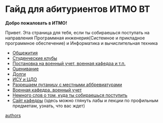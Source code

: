 # Гайд для абитуриентов ИТМО ВТ

**Добро пожаловать в ИТМО!** 

Привет. Эта страница для тебя, если ты собираешься поступать на направления Программная инженерия(Системное и прикладное программное обеспечение) и Информатика и вычислительная техника

- [Общежития](dorm.md)
- [Студенческие клубы](clubs.md)
- [Постановка на военный учет, военная кафедра и т.п.](army.md)
- [Оценивание](evaluation.md)
- [Долги](duty.md)
- [ИСУ и ЦДО](isu_de.md)
- [Разрешаем путаницу с местными аббревиатурами](programs.md)
- [Военная кафедра, военный учет](army.md)
- [Немного слов о том, куда ты собираешься поступить](VT.md)
- [Сайт кафедры](https://se.ifmo.ru/) (здесь можно глянуть лабы и лекции по профильным предметам, узнать, что вас ждет)



<a style='text-align: right;' href="authors.md">authors</a>